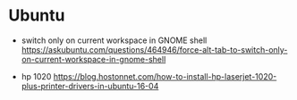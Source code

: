 # Ubuntu

- switch only on current workspace in GNOME shell
  https://askubuntu.com/questions/464946/force-alt-tab-to-switch-only-on-current-workspace-in-gnome-shell

- hp 1020
  https://blog.hostonnet.com/how-to-install-hp-laserjet-1020-plus-printer-drivers-in-ubuntu-16-04
